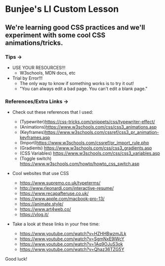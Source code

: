 # Bunjee's LI Custom Lesson

## We're learning good CSS practices and we'll experiment with some cool CSS animations/tricks.

### Tips ->

- USE YOUR RESOURCES!!!
  - W3schools, MDN docs, etc
- Trial by Error!!!
  - The only way to know if something works is to try it out!
  - "You can always edit a bad page. You can't edit a blank page."

### References/Extra Links ->

- Check out these references that I used:
  - (Typewriter)<https://css-tricks.com/snippets/css/typewriter-effect/>
  - (Animations)<https://www.w3schools.com/css/css3_animations.asp>
  - (Keyframes)<https://www.w3schools.com/cssref/css3_pr_animation-keyframes.asp>
  - (Import)<https://www.w3schools.com/cssref/pr_import_rule.php>
  - (Gradients) <https://www.w3schools.com/css/css3_gradients.asp>
  - (CSS Variables) <https://www.w3schools.com/css/css3_variables.asp>
  - (Toggle switch) <https://www.w3schools.com/howto/howto_css_switch.asp>


  
- Cool websites that use CSS
  - <https://www.supremo.co.uk/typeterms/>
  - <http://www.rleonardi.com/interactive-resume/>
  - <https://www.recapafteruse.co.uk/>
  - <https://www.apple.com/macbook-pro-13/>
  - <https://animate.style/>
  - <https://www.art4web.co/>
  - <https://vlog.it/>

- Take a look at these links in your free time:
  - <https://www.youtube.com/watch?v=HZHHBwzmJLk>
  - <https://www.youtube.com/watch?v=SgmNxE9lWcY>
  - <https://www.youtube.com/watch?v=1Aq9OJuS3ok>
  - <https://www.youtube.com/watch?v=Qhaz36TZG5Y>

Good luck!
